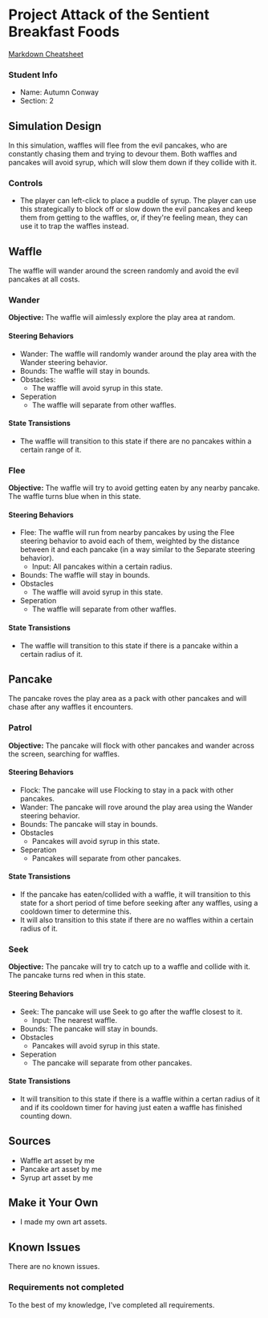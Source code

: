 # Project Attack of the Sentient Breakfast Foods

[Markdown Cheatsheet](https://github.com/adam-p/markdown-here/wiki/Markdown-Here-Cheatsheet)


### Student Info

-   Name: Autumn Conway
-   Section: 2

## Simulation Design

In this simulation, waffles will flee from the evil pancakes, who are constantly chasing them and trying to devour them. Both waffles and pancakes will avoid syrup, which will slow them down if they collide with it.

### Controls

- The player can left-click to place a puddle of syrup. The player can use this strategically to block off or slow down the evil pancakes and keep them from getting to the waffles, or, if they're feeling mean, they can use it to trap the waffles instead.

## Waffle

The waffle will wander around the screen randomly and avoid the evil pancakes at all costs.

### Wander

**Objective:** The waffle will aimlessly explore the play area at random.

#### Steering Behaviors

- Wander: The waffle will randomly wander around the play area with the Wander steering behavior.
- Bounds: The waffle will stay in bounds.
- Obstacles:
    - The waffle will avoid syrup in this state.
- Seperation
    - The waffle will separate from other waffles.
   
#### State Transistions

- The waffle will transition to this state if there are no pancakes within a certain range of it.
   
### Flee

**Objective:** The waffle will try to avoid getting eaten by any nearby pancake. The waffle turns blue when in this state.

#### Steering Behaviors

- Flee: The waffle will run from nearby pancakes by using the Flee steering behavior to avoid each of them, weighted by the distance between it and each pancake (in a way similar to the Separate steering behavior).
    - Input: All pancakes within a certain radius.
- Bounds: The waffle will stay in bounds.
- Obstacles
    - The waffle will avoid syrup in this state.
- Seperation
    - The waffle will separate from other waffles.
   
#### State Transistions

- The waffle will transition to this state if there is a pancake within a certain radius of it.

## Pancake

The pancake roves the play area as a pack with other pancakes and will chase after any waffles it encounters.

### Patrol

**Objective:** The pancake will flock with other pancakes and wander across the screen, searching for waffles.

#### Steering Behaviors

- Flock: The pancake will use Flocking to stay in a pack with other pancakes.
- Wander: The pancake will rove around the play area using the Wander steering behavior.
- Bounds: The pancake will stay in bounds.
- Obstacles
    - Pancakes will avoid syrup in this state.
- Seperation
    - Pancakes will separate from other pancakes.
   
#### State Transistions

- If the pancake has eaten/collided with a waffle, it will transition to this state for a short period of time before seeking after any waffles, using a cooldown timer to determine this.
- It will also transition to this state if there are no waffles within a certain radius of it.
   
### Seek

**Objective:** The pancake will try to catch up to a waffle and collide with it. The pancake turns red when in this state.

#### Steering Behaviors

- Seek: The pancake will use Seek to go after the waffle closest to it.
    - Input: The nearest waffle. 
- Bounds: The pancake will stay in bounds.
- Obstacles
    - Pancakes will avoid syrup in this state.
- Seperation
    - The pancake will separate from other pancakes.

#### State Transistions

- It will transition to this state if there is a waffle within a certan radius of it and if its cooldown timer for having just eaten a waffle has finished counting down.

## Sources

-   Waffle art asset by me
-   Pancake art asset by me
-   Syrup art asset by me

## Make it Your Own

- I made my own art assets.

## Known Issues

There are no known issues.

### Requirements not completed

To the best of my knowledge, I've completed all requirements.

